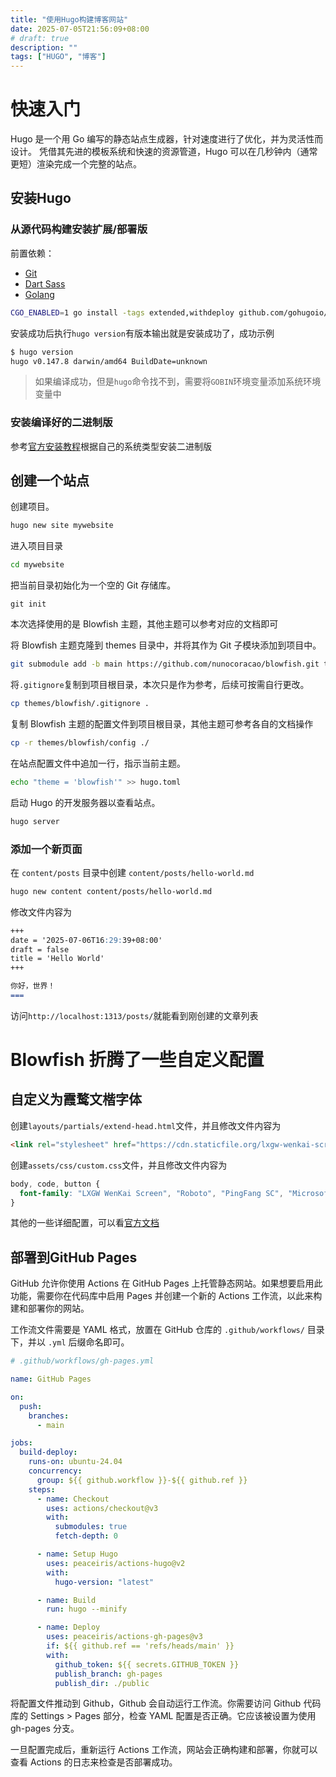 ```yaml
---
title: "使用Hugo构建博客网站"
date: 2025-07-05T21:56:09+08:00
# draft: true
description: ""
tags: ["HUGO", "博客"]
---
```


快速入门
===

Hugo 是一个用 Go 编写的静态站点生成器，针对速度进行了优化，并为灵活性而设计。 凭借其先进的模板系统和快速的资源管道，Hugo 可以在几秒钟内（通常更短）渲染完成一个完整的站点。

## 安装Hugo

### 从源代码构建安装扩展/部署版

前置依赖：

- [Git](https://git-scm.cn/book/en/v2/Getting-Started-Installing-Git)
- [Dart Sass](https://sass-lang.com/install/)
- [Golang](https://go.dev/doc/install)


```bash
CGO_ENABLED=1 go install -tags extended,withdeploy github.com/gohugoio/hugo@latest
```

安装成功后执行`hugo version`有版本输出就是安装成功了，成功示例

```bash
$ hugo version
hugo v0.147.8 darwin/amd64 BuildDate=unknown
```

> 如果编译成功，但是`hugo`命令找不到，需要将`GOBIN`环境变量添加系统环境变量中

### 安装编译好的二进制版

参考[官方安装教程](https://gohugo.io/installation/)根据自己的系统类型安装二进制版

## 创建一个站点

创建项目。
``` bash
hugo new site mywebsite
```

进入项目目录
```bash
cd mywebsite
```

把当前目录初始化为一个空的 Git 存储库。
```
git init
```

本次选择使用的是 Blowfish 主题，其他主题可以参考对应的文档即可

将 Blowfish 主题克隆到 themes 目录中，并将其作为 Git 子模块添加到项目中。

```bash
git submodule add -b main https://github.com/nunocoracao/blowfish.git themes/blowfish
```

将`.gitignore`复制到项目根目录，本次只是作为参考，后续可按需自行更改。

```bash
cp themes/blowfish/.gitignore .
```

复制 Blowfish 主题的配置文件到项目根目录，其他主题可参考各自的文档操作

```bash
cp -r themes/blowfish/config ./
```


在站点配置文件中追加一行，指示当前主题。

```bash
echo "theme = 'blowfish'" >> hugo.toml
```

启动 Hugo 的开发服务器以查看站点。

```bash
hugo server
```

### 添加一个新页面

 在 `content/posts` 目录中创建 `content/posts/hello-world.md`

```bash
hugo new content content/posts/hello-world.md
```

修改文件内容为

```md
+++
date = '2025-07-06T16:29:39+08:00'
draft = false
title = 'Hello World'
+++

你好，世界！
===
```

访问`http://localhost:1313/posts/`就能看到刚创建的文章列表

Blowfish 折腾了一些自定义配置
===

## 自定义为霞鹜文楷字体

创建`layouts/partials/extend-head.html`文件，并且修改文件内容为

```html
<link rel="stylesheet" href="https://cdn.staticfile.org/lxgw-wenkai-screen-webfont/1.7.0/style.css" media="print" onload="this.media='all'">
```

创建`assets/css/custom.css`文件，并且修改文件内容为

```css
body, code, button {
  font-family: "LXGW WenKai Screen", "Roboto", "PingFang SC", "Microsoft Yahei", sans-serif;
}
```

其他的一些详细配置，可以看[官方文档](https://blowfish.page/zh-cn/docs/)

## 部署到GitHub Pages

GitHub 允许你使用 Actions 在 GitHub Pages 上托管静态网站。如果想要启用此功能，需要你在代码库中启用 Pages 并创建一个新的 Actions 工作流，以此来构建和部署你的网站。

工作流文件需要是 YAML 格式，放置在 GitHub 仓库的 `.github/workflows/` 目录下，并以 `.yml` 后缀命名即可。

```yaml
# .github/workflows/gh-pages.yml

name: GitHub Pages

on:
  push:
    branches:
      - main

jobs:
  build-deploy:
    runs-on: ubuntu-24.04
    concurrency:
      group: ${{ github.workflow }}-${{ github.ref }}
    steps:
      - name: Checkout
        uses: actions/checkout@v3
        with:
          submodules: true
          fetch-depth: 0

      - name: Setup Hugo
        uses: peaceiris/actions-hugo@v2
        with:
          hugo-version: "latest"

      - name: Build
        run: hugo --minify

      - name: Deploy
        uses: peaceiris/actions-gh-pages@v3
        if: ${{ github.ref == 'refs/heads/main' }}
        with:
          github_token: ${{ secrets.GITHUB_TOKEN }}
          publish_branch: gh-pages
          publish_dir: ./public
```

将配置文件推动到 Github，Github 会自动运行工作流。你需要访问 Github 代码库的 Settings > Pages 部分，检查 YAML 配置是否正确。它应该被设置为使用 gh-pages 分支。

一旦配置完成后，重新运行 Actions 工作流，网站会正确构建和部署，你就可以查看 Actions 的日志来检查是否部署成功。

